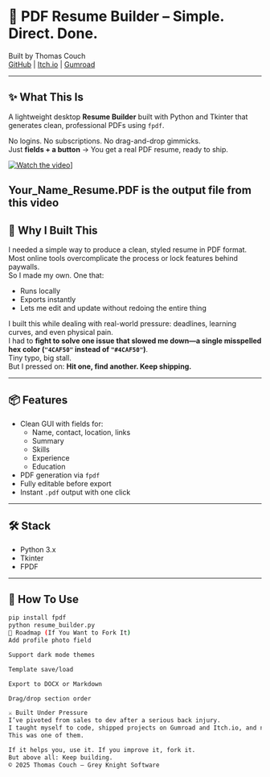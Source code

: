 # 🧾 PDF Resume Builder – Simple. Direct. Done.

Built by Thomas Couch  
[GitHub](https://github.com/Couchtr26) | [Itch.io](https://greyknightsoftware.itch.io) | [Gumroad](https://greyknight5.gumroad.com)

---

## ✨ What This Is

A lightweight desktop **Resume Builder** built with Python and Tkinter that generates clean, professional PDFs using `fpdf`.

No logins. No subscriptions. No drag-and-drop gimmicks.  
Just **fields + a button** → You get a real PDF resume, ready to ship.

[![Watch the video](https://img.youtube.com/vi/y8ravoyPtAA/hqdefault.jpg)](https://youtube.com/shorts/y8ravoyPtAA?feature=share)]

Your_Name_Resume.PDF is the output file from this video
---

## 🧠 Why I Built This

I needed a simple way to produce a clean, styled resume in PDF format.  
Most online tools overcomplicate the process or lock features behind paywalls.  
So I made my own. One that:

- Runs locally
- Exports instantly
- Lets me edit and update without redoing the entire thing

I built this while dealing with real-world pressure: deadlines, learning curves, and even physical pain.  
I had to **fight to solve one issue that slowed me down—a single misspelled hex color (`"4CAF50"` instead of `"#4CAF50"`)**.  
Tiny typo, big stall.  
But I pressed on: **Hit one, find another. Keep shipping.**

---

## 📦 Features

- Clean GUI with fields for:
  - Name, contact, location, links
  - Summary
  - Skills
  - Experience
  - Education
- PDF generation via `fpdf`
- Fully editable before export
- Instant `.pdf` output with one click

---

## 🛠️ Stack

- Python 3.x
- Tkinter
- FPDF

---

## 🏁 How To Use

```bash
pip install fpdf
python resume_builder.py
🚧 Roadmap (If You Want to Fork It)
Add profile photo field

Support dark mode themes

Template save/load

Export to DOCX or Markdown

Drag/drop section order

⚔️ Built Under Pressure
I’ve pivoted from sales to dev after a serious back injury.
I taught myself to code, shipped projects on Gumroad and Itch.io, and now I’m building tools that solve real pain points.
This was one of them.

If it helps you, use it. If you improve it, fork it.
But above all: Keep building.
© 2025 Thomas Couch — Grey Knight Software
